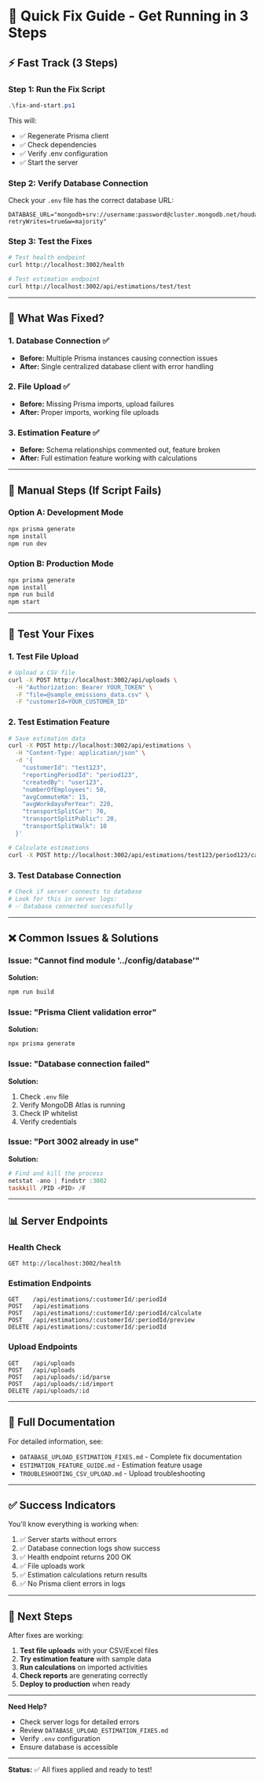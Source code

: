 # 🚀 Quick Fix Guide - Get Running in 3 Steps

## ⚡ Fast Track (3 Steps)

### Step 1: Run the Fix Script
```powershell
.\fix-and-start.ps1
```

This will:
- ✅ Regenerate Prisma client
- ✅ Check dependencies
- ✅ Verify .env configuration
- ✅ Start the server

### Step 2: Verify Database Connection
Check your `.env` file has the correct database URL:
```env
DATABASE_URL="mongodb+srv://username:password@cluster.mongodb.net/houdaproject?retryWrites=true&w=majority"
```

### Step 3: Test the Fixes
```bash
# Test health endpoint
curl http://localhost:3002/health

# Test estimation endpoint
curl http://localhost:3002/api/estimations/test/test
```

---

## 🔧 What Was Fixed?

### 1. Database Connection ✅
- **Before:** Multiple Prisma instances causing connection issues
- **After:** Single centralized database client with error handling

### 2. File Upload ✅
- **Before:** Missing Prisma imports, upload failures
- **After:** Proper imports, working file uploads

### 3. Estimation Feature ✅
- **Before:** Schema relationships commented out, feature broken
- **After:** Full estimation feature working with calculations

---

## 📝 Manual Steps (If Script Fails)

### Option A: Development Mode
```bash
npx prisma generate
npm install
npm run dev
```

### Option B: Production Mode
```bash
npx prisma generate
npm install
npm run build
npm start
```

---

## 🧪 Test Your Fixes

### 1. Test File Upload
```bash
# Upload a CSV file
curl -X POST http://localhost:3002/api/uploads \
  -H "Authorization: Bearer YOUR_TOKEN" \
  -F "file=@sample_emissions_data.csv" \
  -F "customerId=YOUR_CUSTOMER_ID"
```

### 2. Test Estimation Feature
```bash
# Save estimation data
curl -X POST http://localhost:3002/api/estimations \
  -H "Content-Type: application/json" \
  -d '{
    "customerId": "test123",
    "reportingPeriodId": "period123",
    "createdBy": "user123",
    "numberOfEmployees": 50,
    "avgCommuteKm": 15,
    "avgWorkdaysPerYear": 220,
    "transportSplitCar": 70,
    "transportSplitPublic": 20,
    "transportSplitWalk": 10
  }'

# Calculate estimations
curl -X POST http://localhost:3002/api/estimations/test123/period123/calculate
```

### 3. Test Database Connection
```bash
# Check if server connects to database
# Look for this in server logs:
# ✅ Database connected successfully
```

---

## ❌ Common Issues & Solutions

### Issue: "Cannot find module '../config/database'"
**Solution:**
```bash
npm run build
```

### Issue: "Prisma Client validation error"
**Solution:**
```bash
npx prisma generate
```

### Issue: "Database connection failed"
**Solution:**
1. Check `.env` file
2. Verify MongoDB Atlas is running
3. Check IP whitelist
4. Verify credentials

### Issue: "Port 3002 already in use"
**Solution:**
```powershell
# Find and kill the process
netstat -ano | findstr :3002
taskkill /PID <PID> /F
```

---

## 📊 Server Endpoints

### Health Check
```
GET http://localhost:3002/health
```

### Estimation Endpoints
```
GET    /api/estimations/:customerId/:periodId
POST   /api/estimations
POST   /api/estimations/:customerId/:periodId/calculate
POST   /api/estimations/:customerId/:periodId/preview
DELETE /api/estimations/:customerId/:periodId
```

### Upload Endpoints
```
GET    /api/uploads
POST   /api/uploads
POST   /api/uploads/:id/parse
POST   /api/uploads/:id/import
DELETE /api/uploads/:id
```

---

## 📖 Full Documentation

For detailed information, see:
- `DATABASE_UPLOAD_ESTIMATION_FIXES.md` - Complete fix documentation
- `ESTIMATION_FEATURE_GUIDE.md` - Estimation feature usage
- `TROUBLESHOOTING_CSV_UPLOAD.md` - Upload troubleshooting

---

## ✅ Success Indicators

You'll know everything is working when:

1. ✅ Server starts without errors
2. ✅ Database connection logs show success
3. ✅ Health endpoint returns 200 OK
4. ✅ File uploads work
5. ✅ Estimation calculations return results
6. ✅ No Prisma client errors in logs

---

## 🎯 Next Steps

After fixes are working:

1. **Test file uploads** with your CSV/Excel files
2. **Try estimation feature** with sample data
3. **Run calculations** on imported activities
4. **Check reports** are generating correctly
5. **Deploy to production** when ready

---

**Need Help?**
- Check server logs for detailed errors
- Review `DATABASE_UPLOAD_ESTIMATION_FIXES.md`
- Verify `.env` configuration
- Ensure database is accessible

---

**Status:** ✅ All fixes applied and ready to test!
